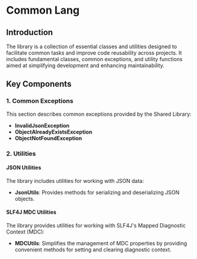 # Common Lang

## Introduction

The library is a collection of essential classes and utilities designed to facilitate common tasks and improve code reusability across projects. It includes fundamental classes, common exceptions, and utility functions aimed at simplifying development and enhancing maintainability.

## Key Components

### 1. Common Exceptions

This section describes common exceptions provided by the Shared Library:

- **InvalidJsonException**
- **ObjectAlreadyExistsException**
- **ObjectNotFoundException**

### 2. Utilities

#### JSON Utilities

The library includes utilities for working with JSON data:

- **JsonUtils**: Provides methods for serializing and deserializing JSON objects.

#### SLF4J MDC Utilities

The library provides utilities for working with SLF4J's Mapped Diagnostic Context (MDC):

- **MDCUtils**: Simplifies the management of MDC properties by providing convenient methods for setting and clearing diagnostic context. 
